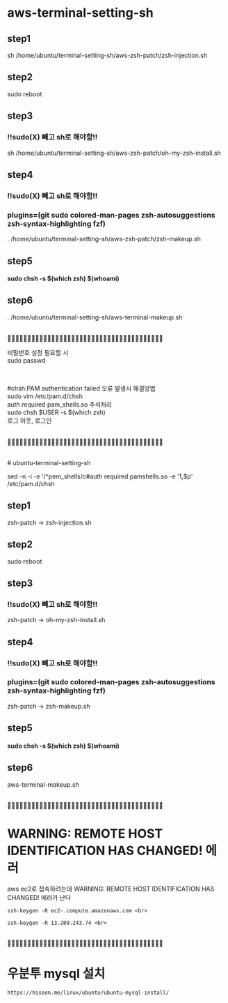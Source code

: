 # aws-terminal-setting-sh

## step1
sh /home/ubuntu/terminal-setting-sh/aws-zsh-patch/zsh-injection.sh

## step2
sudo reboot

## step3
### !!sudo(X) 빼고 sh로 해야함!!
sh /home/ubuntu/terminal-setting-sh/aws-zsh-patch/oh-my-zsh-install.sh

## step4
### !!sudo(X) 빼고 sh로 해야함!!
### plugins=(git sudo colored-man-pages zsh-autosuggestions zsh-syntax-highlighting fzf)
. /home/ubuntu/terminal-setting-sh/aws-zsh-patch/zsh-makeup.sh


## step5
#### sudo chsh -s $(which zsh) $(whoami)

## step6
. /home/ubuntu/terminal-setting-sh/aws-terminal-makeup.sh

<br>🫧🫧🫧🫧🫧🫧🫧🫧🫧🫧🫧🫧🫧🫧🫧🫧🫧🫧🫧🫧🫧🫧🫧🫧🫧🫧🫧🫧🫧🫧🫧🫧🫧🫧🫧🫧🫧🫧🫧<br>

비밀번호 설정 필요할 시 <br>
sudo passwd <br>

<br>

#chsh:PAM authentication failed 오류 발생시 해결방법 <br>
sudo vim /etc/pam.d/chsh <br>
auth required pam_shells.so 주석처리 <br>
sudo chsh $USER -s $(which zsh) <br>
로그 아웃, 로그인 <br>

<br>🫧🫧🫧🫧🫧🫧🫧🫧🫧🫧🫧🫧🫧🫧🫧🫧🫧🫧🫧🫧🫧🫧🫧🫧🫧🫧🫧🫧🫧🫧🫧🫧🫧🫧🫧🫧🫧🫧🫧<br>

<br>
# ubuntu-terminal-setting-sh

sed -n -i -e '/^pem_shells/c\#auth      required   pamshells.so -e '1,$p' /etc/pam.d/chsh

## step1
zsh-patch -> zsh-injection.sh

## step2
sudo reboot

## step3
### !!sudo(X) 빼고 sh로 해야함!!
zsh-patch -> oh-my-zsh-install.sh

## step4
### !!sudo(X) 빼고 sh로 해야함!!
### plugins=(git sudo colored-man-pages zsh-autosuggestions zsh-syntax-highlighting fzf)
zsh-patch -> zsh-makeup.sh

## step5
#### sudo chsh -s $(which zsh) $(whoami)

## step6
aws-terminal-makeup.sh

<br>🫧🫧🫧🫧🫧🫧🫧🫧🫧🫧🫧🫧🫧🫧🫧🫧🫧🫧🫧🫧🫧🫧🫧🫧🫧🫧🫧🫧🫧🫧🫧🫧🫧🫧🫧🫧🫧🫧🫧<br>

# WARNING: REMOTE HOST IDENTIFICATION HAS CHANGED! 에러<br>

aws ec2로 접속하려는데 WARNING: REMOTE HOST IDENTIFICATION HAS CHANGED! 에러가 난다 <br>
```
ssh-keygen -R ec2-.compute.amazonaws.com <br>

ssh-keygen -R 13.209.243.74 <br>
```

<br>🫧🫧🫧🫧🫧🫧🫧🫧🫧🫧🫧🫧🫧🫧🫧🫧🫧🫧🫧🫧🫧🫧🫧🫧🫧🫧🫧🫧🫧🫧🫧🫧🫧🫧🫧🫧🫧🫧🫧<br>

# 우분투 mysql 설치
```
https://hiseon.me/linux/ubuntu/ubuntu-mysql-install/
```
